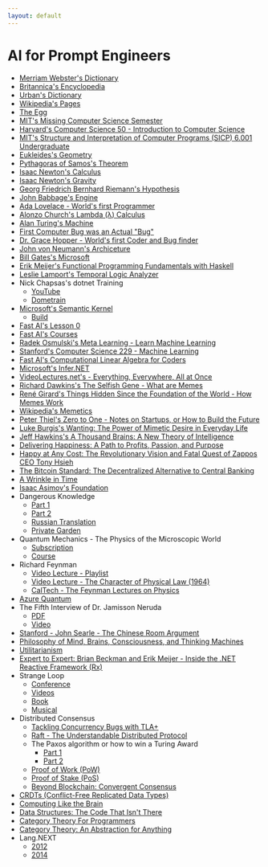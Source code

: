 ```yaml
---
layout: default
---
```


# AI for Prompt Engineers
- [Merriam Webster's Dictionary](https://www.merriam-webster.com)
- [Britannica's Encyclopedia](https://www.britannica.com)
- [Urban's Dictionary](https://www.urbandictionary.com)
- [Wikipedia's Pages](https://en.wikipedia.org/wiki/History_of_Wikipedia)
- [The Egg](http://www.galactanet.com/oneoff/theegg_mod.html)
- [MIT's Missing Computer Science Semester](https://missing.csail.mit.edu)
- [Harvard's Computer Science 50 - Introduction to Computer Science](https://pll.harvard.edu/course/cs50-introduction-computer-science)
- [MIT's Structure and Interpretation of Computer Programs (SICP) 6.001 Undergraduate](https://ocw.mit.edu/courses/6-001-structure-and-interpretation-of-computer-programs-spring-2005/video_galleries/video-lectures)
- [Eukleides's Geometry](https://www.bing.com/search?q=euclidean+geometry)
- [Pythagoras of Samos's Theorem](https://resources.wolframcloud.com/FormulaRepository/resources/Pythagorean-Theorem)
- [Isaac Newton's Calculus](https://www.thegreatcourses.com/courses/understanding-calculus-problems-solutions-and-tips)
- [Isaac Newton's Gravity](https://www.britannica.com/science/Newtons-law-of-gravitation)
- [Georg Friedrich Bernhard Riemann's Hypothesis](https://youtu.be/YTCE2SXguwU)
- [John Babbage's Engine](https://www.computerhistory.org/babbage)
- [Ada Lovelace - World's first Programmer](https://www.britannica.com/story/ada-lovelace-the-first-computer-programmer)
- [Alonzo Church's Lambda (λ) Calculus](https://plato.stanford.edu/entries/church/supplementD.html)
- [Alan Turing's Machine](https://plato.stanford.edu/entries/turing-machine)
- [First Computer Bug was an Actual "Bug"](https://education.nationalgeographic.org/resource/worlds-first-computer-bug)
- [Dr. Grace Hopper - World's first Coder and Bug finder](https://www.biography.com/scientist/grace-hopper)
- [John von Neumann's Archiceture](https://en.wikipedia.org/wiki/Von_Neumann_architecture)
- [Bill Gates's Microsoft](www.microsoft.com)
- [Erik Meijer's Functional Programming Fundamentals with Haskell](https://learn.microsoft.com/en-us/shows/c9-lectures-erik-meijer-functional-programming-fundamentals)
- [Leslie Lamport's Temporal Logic Analyzer](https://lamport.azurewebsites.net/tla/tla.html)
- Nick Chapsas's dotnet Training
  - [YouTube](https://www.youtube.com/@nickchapsas)
  - [Dometrain](https://dometrain.com)
- [Microsoft's Semantic Kernel](https://github.com/microsoft/semantic-kernel)
  - [Build](https://youtu.be/EB90z-ugdl8)
- [Fast AI's Lesson 0](https://www.youtube.com/watch?v=gGxe2mN3kAg)
- [Fast AI's Courses](https://course.fast.ai)
- [Radek Osmulski's Meta Learning - Learn Machine Learning](https://rosmulski.gumroad.com/l/learn_machine_learning)
- [Stanford's Computer Science 229 - Machine Learning](https://see.stanford.edu/Course/CS229)
- [Fast AI's Computational Linear Algebra for Coders](https://github.com/fastai/numerical-linear-algebra)
- [Microsoft's Infer.NET](https://github.com/dotnet/infer)
- [VideoLectures.net's - Everything, Everywhere, All at Once](http://videolectures.net)
- [Richard Dawkins's The Selfish Gene - What are Memes](https://www.amazon.com/Extended-Selfish-Gene-Richard-Dawkins-dp-0198788789/dp/0198788789)
- [René Girard's Things Hidden Since the Foundation of the World - How Memes Work](https://www.amazon.com/Things-Hidden-Since-Foundation-World-ebook/dp/B0C6TWDPMR)
- [Wikipedia's Memetics](https://en.wikipedia.org/wiki/Memetics)
- [Peter Thiel's Zero to One - Notes on Startups, or How to Build the Future](https://www.amazon.com/Zero-One-Notes-Startups-Future-ebook/dp/B00J6YBOFQ)
- [Luke Burgis's Wanting: The Power of Mimetic Desire in Everyday Life](https://www.amazon.com/gp/product/1250262488)
- [Jeff Hawkins's A Thousand Brains: A New Theory of Intelligence](https://www.amazon.com/gp/product/1541675819)
- [Delivering Happiness: A Path to Profits, Passion, and Purpose](https://www.amazon.com/Delivering-Happiness-Profits-Passion-Purpose-ebook/dp/B003JTHXN6)
- [Happy at Any Cost: The Revolutionary Vision and Fatal Quest of Zappos CEO Tony Hsieh](https://www.amazon.com/Happy-Any-Cost-Revolutionary-Vision/dp/B09GW9GDGC)
- [The Bitcoin Standard: The Decentralized Alternative to Central Banking](https://www.amazon.com/gp/product/1119473861)
- [A Wrinkle in Time](https://www.amazon.com/Wrinkle-Time-Archival-Author-Quintet/dp/B07JHTMZFX)
- [Isaac Asimov's Foundation](https://www.amazon.com/Foundation-Isaac-Asimov-audiobook/dp/B003IF37TK)
- Dangerous Knowledge
  - [Part 1](https://tpb.party/torrent/4235405/BBC_Dangerous_Knowledge_1of2_2007_DVBC_XviD_MP3)
  - [Part 2](https://tpb.party/torrent/4235408/BBC_Dangerous_Knowledge_2of2_2007_DVBC_XviD_MP3)
  - [Russian Translation](rutracker.org)
  - [Private Garden](torrentleech.org)
- Quantum Mechanics - The Physics of the Microscopic World
  - [Subscription](https://www.wondrium.com/quantum-mechanics)
  - [Course](https://www.thegreatcourses.com/courses/quantum-mechanics-the-physics-of-the-microscopic-world)
- Richard Feynman
  - [Video Lecture - Playlist](https://www.youtube.com/playlist?list=PLyQSN7X0ro23NUN9RYBP5xdBYoiv2_5y2)
  - [Video Lecture - The Character of Physical Law (1964)](https://www.youtube.com/watch?v=kEx-gRfuhhk)
  - [CalTech - The Feynman Lectures on Physics](https://www.feynmanlectures.caltech.edu)
- [Azure Quantum](https://learn.microsoft.com/en-us/azure/quantum/install-overview-qdk)
- The Fifth Interview of Dr. Jamisson Neruda
  - [PDF](https://www.wingmakers.com/wp-content/uploads/2014/04/The-Fifth-Interview-of-Dr.-Neruda1.pdf)
  - [Video](https://www.youtube.com/watch?v=2iU_0mdCZac)
- [Stanford - John Searle - The Chinese Room Argument](https://plato.stanford.edu/entries/chinese-room)
- [Philosophy of Mind, Brains, Consciousness, and Thinking Machines](https://www.thegreatcourses.com/courses/philosophy-of-mind-brains-consciousness-and-thinking-machines)
- [Utilitarianism](https://www.youtube.com/watch?v=03ESwNlyG8k)
- [Expert to Expert: Brian Beckman and Erik Meijer - Inside the .NET Reactive Framework (Rx)](https://www.youtube.com/watch?v=looJcaeboBY)
- Strange Loop
  - [Conference](https://thestrangeloop.com)
  - [Videos](https://www.youtube.com/@StrangeLoopConf)
  - [Book](https://www.amazon.com/I-Am-Strange-Loop-audiobook/dp/B07HJCBXD8)
  - [Musical](https://strangeloopmusical.com)
- Distributed Consensus
  - [Tackling Concurrency Bugs with TLA+](https://www.youtube.com/watch?v=_9B__0S21y8&t=554s)
  - [Raft - The Understandable Distributed Protocol](https://www.youtube.com/watch?v=ro2fU8_mr2w)
  - The Paxos algorithm or how to win a Turing Award
    - [Part 1](https://www.youtube.com/watch?v=tw3gsBms-f8)
    - [Part 2](https://www.youtube.com/watch?v=8-Bc5Lqgx_c)
  - [Proof of Work (PoW)](https://www.youtube.com/watch?v=3EUAcxhuoU4)
  - [Proof of Stake (PoS)](https://www.youtube.com/watch?v=psKDXvXdr7k)
  - [Beyond Blockchain: Convergent Consensus](https://www.youtube.com/watch?v=VVbqlwCqWFc)
- [CRDTs (Conflict-Free Replicated Data Types)](https://www.youtube.com/watch?v=9xFfOhasiOE)
- [Computing Like the Brain](https://www.youtube.com/watch?v=VVbqlwCqWFc)
- [Data Structures: The Code That Isn't There](https://www.infoq.com/presentations/Data-Structures)
- [Category Theory For Programmers](https://github.com/hmemcpy/milewski-ctfp-pdf)
- [Category Theory: An Abstraction for Anything](https://www.youtube.com/watch?v=OLh7KKgyHoY)
- Lang.NEXT
  - [2012](https://learn.microsoft.com/en-us/events/lang-next-2012)
  - [2014](https://learn.microsoft.com/en-us/events/lang-next-2014)
